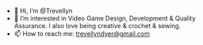 - 👋 Hi, I’m @Trevellyn
- 👀 I’m interested in Video Game Design, Development & Quality Assurance. I also love being creative & crochet & sewing.
- 📫 How to reach me: trevellyndyer@gmail.com
